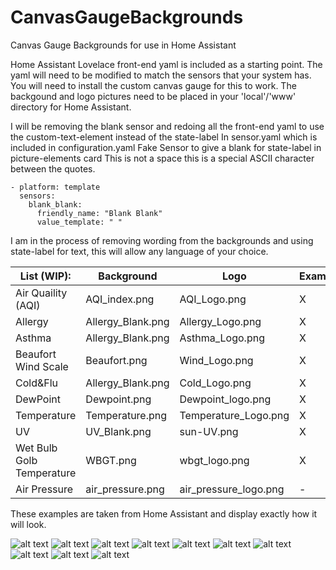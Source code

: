 # CanvasGaugeBackgrounds
Canvas Gauge Backgrounds for use in Home Assistant

Home Assistant Lovelace front-end yaml is included as a starting point.
The yaml will need to be modified to match the sensors that your system has.
You will need to install the custom canvas gauge for this to work.
The backgound and logo pictures need to be placed in your 'local'/'www' directory for Home Assistant.

I will be removing the blank sensor and redoing all the front-end yaml to use the custom-text-element instead of the state-label
In sensor.yaml which is included in configuration.yaml
Fake Sensor to give a blank for state-label in picture-elements card
This is not a space this is a special ASCII character between the quotes.
```
- platform: template
  sensors:
    blank_blank:
      friendly_name: "Blank Blank"
      value_template: " "
```

I am in the process of removing wording from the backgrounds and using state-label for text, this will allow any language of your choice.

| List (WIP):   | Background   | Logo   | Example   |
| --- | --- | --- | --- |
| Air Quaility (AQI)   | AQI_index.png   | AQI_Logo.png   | X    |
| Allergy   | Allergy_Blank.png   | Allergy_Logo.png   | X   |
| Asthma   | Allergy_Blank.png   | Asthma_Logo.png   | X   |
| Beaufort Wind Scale   | Beaufort.png   | Wind_Logo.png   | X   |
| Cold&Flu   | Allergy_Blank.png   | Cold_Logo.png   | X   |
| DewPoint   | Dewpoint.png   | Dewpoint_logo.png   | X   |
| Temperature   | Temperature.png   | Temperature_Logo.png   | X   |
| UV   | UV_Blank.png   | sun-UV.png   | X   |
| Wet Bulb Golb Temperature   | WBGT.png   | wbgt_logo.png   | X   |
| Air Pressure   | air_pressure.png   | air_pressure_logo.png | -   |

These examples are taken from Home Assistant and display exactly how it will look.

![alt text](https://github.com/GlennGoddard/CanvasGaugeBackgrounds/blob/main/AQI/Example_AQI.jpg?raw=true)
![alt text](https://github.com/GlennGoddard/CanvasGaugeBackgrounds/blob/main/Allergy/Example_Allergy.jpg?raw=true)
![alt text](https://github.com/GlennGoddard/CanvasGaugeBackgrounds/blob/main/Asthma/Example_Asthma.jpg?raw=true)
![alt text](https://github.com/GlennGoddard/CanvasGaugeBackgrounds/blob/main/Beaufort/Example_Beaufort.jpg?raw=true)
![alt text](https://github.com/GlennGoddard/CanvasGaugeBackgrounds/blob/main/Cold_Flu/Example_Cold.jpg?raw=true)
![alt text](https://github.com/GlennGoddard/CanvasGaugeBackgrounds/blob/main/DewPoint/Example_DewPoint.jpg?raw=true)
![alt text](https://github.com/GlennGoddard/CanvasGaugeBackgrounds/blob/main/Temperature/Example_Temperature.jpg?raw=true)
![alt text](https://github.com/GlennGoddard/CanvasGaugeBackgrounds/blob/main/UV/Example_UV.jpg?raw=true)
![alt text](https://github.com/GlennGoddard/CanvasGaugeBackgrounds/blob/main/WBGT/Example_WBGT.jpg?raw=true)
![alt text](https://github.com/GlennGoddard/CanvasGaugeBackgrounds/blob/main/Air_Pressure/air_pressure_example.jpg?raw=true)
